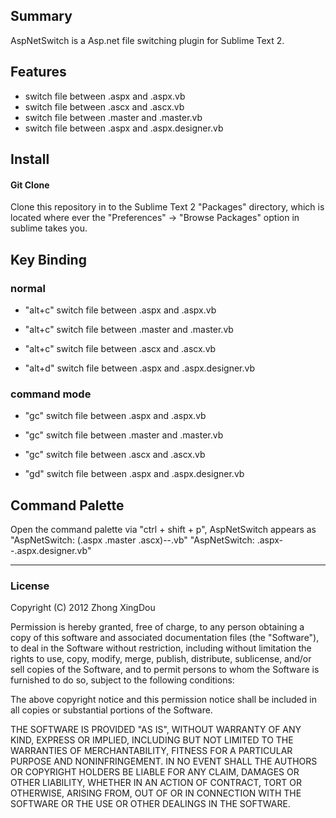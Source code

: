 ## Summary
AspNetSwitch is a Asp.net file switching plugin for Sublime Text 2.

## Features
* switch file between .aspx and .aspx.vb 
* switch file between .ascx and .ascx.vb
* switch file between .master and .master.vb
* switch file between .aspx and .aspx.designer.vb

## Install

#### Git Clone
Clone this repository in to the Sublime Text 2 "Packages" directory, which is located where ever the 
"Preferences" -> "Browse Packages" option in sublime takes you.


## Key Binding

### normal
* "alt+c" switch file between .aspx and .aspx.vb
* "alt+c" switch file between .master and .master.vb
* "alt+c" switch file between .ascx and .ascx.vb

* "alt+d" switch file between .aspx and .aspx.designer.vb

### command mode
* "gc" switch file between .aspx and .aspx.vb
* "gc" switch file between .master and .master.vb
* "gc" switch file between .ascx and .ascx.vb

* "gd" switch file between .aspx and .aspx.designer.vb

## Command Palette

Open the command palette via "ctrl + shift + p", AspNetSwitch appears as 
"AspNetSwitch: (.aspx .master .ascx)--.vb" 
"AspNetSwitch: .aspx--.aspx.designer.vb"

---

### License
Copyright (C) 2012 Zhong XingDou

Permission is hereby granted, free of charge, to any person obtaining a copy of
this software and associated documentation files (the "Software"), to deal in
the Software without restriction, including without limitation the rights to
use, copy, modify, merge, publish, distribute, sublicense, and/or sell copies
of the Software, and to permit persons to whom the Software is furnished to do
so, subject to the following conditions:

The above copyright notice and this permission notice shall be included in all
copies or substantial portions of the Software.

THE SOFTWARE IS PROVIDED "AS IS", WITHOUT WARRANTY OF ANY KIND, EXPRESS OR
IMPLIED, INCLUDING BUT NOT LIMITED TO THE WARRANTIES OF MERCHANTABILITY,
FITNESS FOR A PARTICULAR PURPOSE AND NONINFRINGEMENT. IN NO EVENT SHALL THE
AUTHORS OR COPYRIGHT HOLDERS BE LIABLE FOR ANY CLAIM, DAMAGES OR OTHER
LIABILITY, WHETHER IN AN ACTION OF CONTRACT, TORT OR OTHERWISE, ARISING FROM,
OUT OF OR IN CONNECTION WITH THE SOFTWARE OR THE USE OR OTHER DEALINGS IN THE
SOFTWARE.
